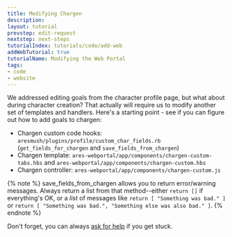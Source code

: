 ```yaml
---
title: Modifying Chargen
description: 
layout: tutorial
prevstep: edit-request
nextstep: next-steps
tutorialIndex: tutorials/code/add-web
addWebTutorial: true
tutorialName: Modifying the Web Portal
tags:
- code
- website
---
```


We addressed editing goals from the character profile page, but what about during character creation?  That actually will require us to modify another set of templates and handlers.  Here's a starting point - see if you can figure out how to add goals to chargen:

- Chargen custom code hooks: `aresmush/plugins/profile/custom_char_fields.rb` (`get_fields_for_chargen` and `save_fields_from_chargen`)
- Chargen template: `ares-webportal/app/components/chargen-custom-tabs.hbs` and `ares-webportal/app/components/chargen-custom.hbs`
- Chargen controller: `ares-webportal/app/components/chargen-custom.js`

{% note %}
save_fields_from_chargen allows you to return error/warning messages.  Always return a list from that method--either `return []` if everything's OK, or a *list* of messages like `return [ "Something was bad." ]` or `return [ "Something was bad.", "Something else was also bad." ]`.
{% endnote %}

Don't forget, you can always [ask for help](/feedback.html) if you get stuck.